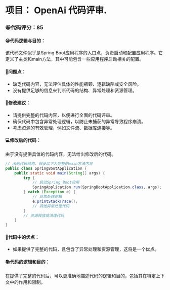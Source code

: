 # 项目： OpenAi 代码评审.
### 😀代码评分：85
#### 😀代码逻辑与目的：
该代码文件似乎是Spring Boot应用程序的入口点，负责启动和配置应用程序。它定义了主类和main方法，其中可能包含一些应用程序启动相关的配置。

#### 🤔问题点：
- 缺乏代码内容，无法评估具体的性能瓶颈、逻辑缺陷或安全风险。
- 没有提供足够的信息来判断代码的结构、异常处理和资源管理。

#### 🎯修改建议：
- 请提供完整的代码内容，以便进行全面的代码评审。
- 确保代码中包含异常处理逻辑，以防止未捕获的异常导致程序崩溃。
- 考虑资源的有效管理，例如文件流、数据库连接等。

#### 💻修改后的代码：
由于没有提供具体的代码内容，无法给出修改后的代码。

```java
// 示例代码结构，假设以下为完整的main方法内容
public class SpringBootApplication {
    public static void main(String[] args) {
        try {
            // 启动Spring Boot应用
            SpringApplication.run(SpringBootApplication.class, args);
        } catch (Exception e) {
            // 异常处理逻辑
            e.printStackTrace();
            // 其他异常处理代码
        }
        // 资源释放或清理代码
    }
}
```

#### 🌟代码中的优点：
- 如果提供了完整的代码，且包含了异常处理和资源管理，这将是一个优点。

#### 📚代码的逻辑和目的：
在提供了完整的代码后，可以更准确地描述代码的逻辑和目的，包括其在特定上下文中的作用和限制。